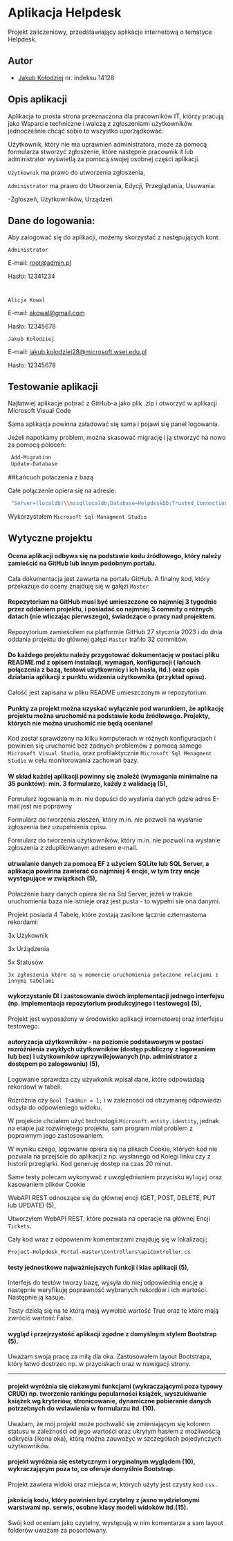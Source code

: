 
# Aplikacja Helpdesk

Projekt zaliczeniowy, przedstawiający aplikacje internetową o tematyce Helpdesk.




## Autor

- [Jakub Kołodziej](https://github.com/JakubKolodziej21) nr. indeksu 14128


## Opis aplikacji

Aplikacja to prosta strona przeznaczona dla pracowników IT, którzy pracują jako Wsparcie techniczne i walczą z zgłoszeniami użytkowników jednocześnie chcąć sobie to wszystko uporządkować.

Użytkownik, który nie ma uprawnień administratora, może za pomocą formularza stworzyć zgłoszenie, które następnie pracownik it lub administrator wyświetlą za pomocą swojej osobnej części aplikacji.

`Użytkownik` ma prawo do utworzenia zgłoszenia,


`Administrator` ma prawo do Utworzenia, Edycji, Przeglądania, Usuwania:

-Zgłoszeń, Użytkowników, Urządzeń





## Dane do logowania:

Aby zalogować się do aplikacji, możemy skorzystać z następujących kont:

`Administrator`


E-mail: root@admin.pl

Hasło:  12341234

#

`Alicja Kowal`


E-mail: akowal@gmail.com

Hasło:  12345678

`Jakub Kołodziej`


E-mail: jakub.kolodziej28@microsoft.wsei.edu.pl

Hasło:  12345678

## Testowanie aplikacji

Najłatwiej aplikacje pobrać z GitHub-a jako plik .zip i otworzyć w aplikacji Microsoft Visual Code

Sama aplikacja powinna załadować się sama i pojawi się panel logowania.

Jeżeli napotkamy problem, można skasować migrację i ją stworzyć na nowo za pomocą poleceń:

```bash
 Add-Migration
 Update-Database
```

##Łańcuch połaczenia z bazą

Całe połączenie opiera się na adresie:

```bash
 "Server=(localdb)\\mssqllocaldb;Database=HelpdeskDb;Trusted_Connection=True;TrustServerCertificate=True;"

```
Wykorzystałem `Microsoft Sql Managment Studio`


## Wytyczne projektu

#### Ocena aplikacji odbywa się na podstawie kodu źródłowego, który należy zamieścić na GitHub lub innym podobnym portalu.

Cała dokumentacja jest zawarta na portalu GitHub. A finalny kod, który przekazuje do oceny znajduję się w gałęzi `Master`

#### Repozytorium na GitHub musi być umieszczone co najmniej 3 tygodnie przez oddaniem projektu, i posiadać co najmniej 3 commity o różnych datach (nie wliczając pierwszego), świadczące o pracy nad projektem.

Repozytorium zamieściłem na platformie GitHub 27 stycznia 2023 i do dnia oddania projektu do głównej gałęzi `Master` trafiło 32 commitów.

#### Do każdego projektu należy przygotować dokumentację w postaci pliku README.md z opisem instalacji, wymagań, konfiguracji ( łańcuch połączenia z bazą, testowi użytkownicy i ich hasła, itd.) oraz opis działania aplikacji z punktu widzenia użytkownika (przykład opisu).

Całość jest zapisana w pliku README umieszczonym w repozytorium.

#### Punkty za projekt można uzyskać wyłącznie pod warunkiem, że aplikację projektu można uruchomić na podstawie kodu źródłowego. Projekty, których nie można uruchomić nie będą oceniane!  

Kod został sprawdzony na kilku komputerach w różnych konfiguracjach i powinien się uruchomić bez żadnych problemów z pomocą samego `Microsoft Visual Studio`, oraz profilaktycznie `Microsoft Sql Menagment Studio` w celu monitorowania zachowań bazy.

#### W skład każdej aplikacji powinny się znaleźć (wymagania minimalne na 35 punktów): min. 3 formularze, każdy z walidacją (5),

Formularz logowania m.in. nie dopuści do wysłania danych gdzie adres E-mail jest nie poprawny

Formularz do tworzenia złoszeń, który  m.in. nie pozwoli na wysłanie zgłoszenia bez uzupełnienia opisu.

Formularz do tworzenia użytkowników, który  m.in. nie pozwoli na wysłanie zgłoszenia z zduplikowanym adresem e-mail.

#### utrwalanie danych za pomocą EF z użyciem SQLite lub SQL Server, a aplikacja powinna zawierać co najmniej 4 encje, w tym trzy encje występujące w związkach (5),

Połaczenie bazy danych opiera sie na Sql Server, jeżeli w trakcie uruchomienia baza nie istnieje oraz jest pusta - to wypełni sie ona danymi.

Projekt posiada 4 Tabelę, które zostają zasilone łącznie czternastoma rekordami:

3x Użykownik

3x Urządzenia

5x Statusów

`3x zgłoszenia które są w momencie uruchomienia połaczone relacjami z innymi tabelami`

#### wykorzystanie DI i zastosowanie dwóch implementacji jednego interfejsu (np. implementacja repozytorium produkcyjnego i testowego) (5),

Projekt jest wyposażony w środowisko aplikacji internetowej oraz interfejsu testowego.


#### autoryzacja użytkowników - na poziomie podstawowym w postaci rozróżnienia zwykłych użytkowników (dostęp publiczny z logowaniem lub bez) i użytkowników uprzywilejowanych (np. administrator z dostępem po zalogowaniu) (5),

Logowanie sprawdza czy używkonik wpisał dane, które odpowiadają rekordowi w tabeli.

Rozróżnia czy `Bool IsAdmin = 1;` i w zależności od otrzymanej odpowiedzi odsyła do odpowieniego widoku.

W projekcie chciałem użyć technologii `Microsoft.entity.identity`, jednak na etapie już rozwiniętego projektu, sam program miał problem z poprawnym jego zastosowaniem.

W wyniku czego, logowanie opiera się na plikach Cookie, których kod nie pozwala na przejście do aplikacji z np. wysłanego od Kolegi linku czy z historii przegląrki. Kod generuję dostęp na czas 20 minut. 

Same testy polecam wykonywać z uwzględnianiem przycisku `Wyloguj` oraz kasowaniem plików Cookie

WebAPI REST odnoszące się do głównej encji (GET, POST, DELETE, PUT lub UPDATE) (5),

Utworzyłem WebAPI REST, które pozwala na operacje na głównej Encji `Tickets`.

Cały kod wraz z odpowienimi komentarzami znajduję się w lokalizacji;

``Project-Helpdesk_Portal-master\Controllers\apiController.cs``

#### testy jednostkowe najważniejszych funkcji i klas aplikacji (5),

Interfejs do testów tworzy bazę, wysyła do niej odpowiednią encję a następnie weryfikuję poprawność wybranych rekordów i ich wartości. Następnie ją kasuje.

Testy dzielą się na te którą mają wywołać wartość True oraz te które mają zwrócić wartość False.

#### wygląd i przejrzystość aplikacji zgodne z domyślnym stylem Bootstrap (5).

Uważam swoją pracę za miłą dla oka. Zastosowałem layout Bootstrapa, który łatwo dostrzec np. w przyciskach oraz w nawigacji strony.

---
#### projekt wyróżnia się ciekawymi funkcjami (wykraczającymi poza typowy CRUD) np. tworzenie rankingu popularności książek, wyszukiwanie książek wg kryteriów, stronicowanie, dynamiczne pobieranie danych potrzebnych do wstawienia w formularzu itd. (10).

Uważam, że mój projekt może pochwalić się zmieniającym się kolorem statusu w zależności od jego wartości oraz ukrytym hasłem z możliwością odkrycia (ikona oka), którą można zauważyć w szczegółach pojedyńczych użytkowników.
#### projekt wyróżnia się estetycznym i oryginalnym wyglądem (10), wykraczającym poza to, co oferuje domyślnie Bootstrap.

Projekt zawiera widoki oraz miejsca w, których użyty jest czysty kod `css` .
#### jakością kodu, który powinien być czytelny z jasno wydzielonymi warstwami np. serwis, osobne klasy modeli widoków itd.(15). 


Swój kod oceniam jako czytelny, występują w nim komentarze a sam layout folderów uważam za posortowany.
